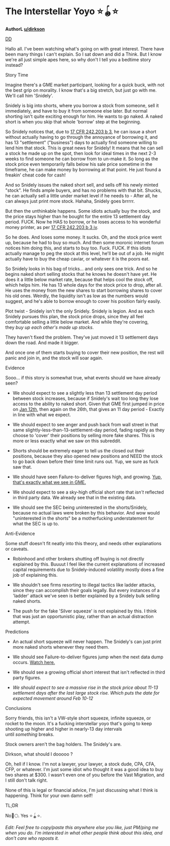 The Interstellar Yoyo ⭐🪀⭐
==========================

**AuthorL [u/dirkson](https://www.reddit.com/user/dirkson/)**

[DD](https://www.reddit.com/r/wallstreetbets/search?q=flair_name%3A%22DD%22&restrict_sr=1)

Hallo all. I've been watching what's going on with great interest. There have been many things I can't explain. So I sat down and did a Think. But I know we're all just simple apes here, so why don't I tell you a bedtime story instead?

Story Time

Imagine there's a GME market participant, looking for a quick buck, with not the best grip on morality. I know that's a big stretch, but just go with me. We'll call him 'Snidely'.

Snidely is big into shorts, where you borrow a stock from someone, sell it immediately, and have to buy it from someone else later. But normal shorting isn't quite exciting enough for him. He wants to go naked. A naked short is when you skip that whole 'borrow' step at the beginning.

So Snidely notices that, due to [17 CFR 242.203 b 3](https://www.law.cornell.edu/cfr/text/17/242.203#b_3), he can issue a short without actually having to go through the annoyance of borrowing it, and has 13 "settlement" ("business") days to actually find someone willing to lend him that stock. This is great news for Snidely! It means that he can sell a stock he made up on the spot, then look for ideal times in the next 2-3 weeks to find someone he can borrow from to un-make it. So long as the stock price even temporarily falls below his sale price sometime in the timeframe, he can make money by borrowing at that point. He just found a freakin' cheat code for cash!

And so Snidely issues the naked short sell, and sells off his newly minted "stock". He finds ample buyers, and has no problems with that bit. Shucks, he can actually sell a little under market level if he needs to - After all, he can always just print more stock. Hahaha, Snidely goes brrrrr.

But then the unthinkable happens. Some idiots actually buy the stock, and the price stays higher than he bought for the entire 13 settlement day period. FUCK. Now he HAS to borrow, or he loses access to his wonderful money printer, as per [17 CFR 242.203 b 3 iv](https://www.law.cornell.edu/cfr/text/17/242.203#b_3_iv).

So he does. And loses some money. It sucks. Oh, and the stock price went up, because he had to buy so much. And then some moronic internet forum notices him doing this, and starts to buy too. Fuck. FUCK. If this idiots actually manage to peg the stock at this level, he'll be out of a job. He might actually have to buy the cheap caviar, or whatever it is the poors eat.

So Snidely looks in his bag of tricks... and only sees one trick. And so he begins naked short selling stocks that he knows he doesn't have yet. He does it a little below market rate, because that helps cool the stock off, which helps him. He has 13 whole days for the stock price to drop, after all. He uses the money from the new shares to start borrowing shares to cover his old ones. Weirdly, the liquidity isn't as low as the numbers would suggest, and he's able to borrow enough to cover his position fairly easily.

Plot twist - Snidely isn't the only Snidely. Snidely is legion. And as each Snidely pursues this plan, the stock price drops, since they all feel comfortable selling a little below market. And while they're covering, they *buy up each other's made up stocks*.

They haven't fixed the problem. They've just moved it 13 settlement days down the road. And made it bigger.

And once one of them starts buying to cover their new position, the rest will panic and join in, and the stock will soar again.

Evidence

Sooo... if this story is somewhat true, what events should we have already seen?

-   We should expect to see a slightly less than 13 settlement day period between stock increases, because if Snidely's wait too long they lose access to the ability to naked short. Given that GME first jumped in price on [Jan 12th](http://www.google.com/search?q=gme), then again on the 26th, that gives an 11 day period - Exactly in line with what we expect.

-   We should expect to see anger and push back from wall street in that same slightly-less-than-13-settlement-day period, fading rapidly as they choose to 'cover' their positions by selling more fake shares. This is more or less exactly what we saw on this subreddit.

-   Shorts should be extremely eager to tell us the closed out their positions, because they also opened new positions and NEED the stock to go back down before their time limit runs out. Yup, we sure as fuck saw that.

-   We should have seen Failure-to-deliver figures high, and growing. [Yup, that's exactly what we see in GME.](https://wherearetheshares.com/)

-   We should expect to see a sky-high official short rate that *isn't* reflected in third party data. We already see that in the existing data.

-   We should see the SEC being uninterested in the shorts/Snidely, because no actual laws were broken by this behavior. And wow would "uninterested in the shorts" be a motherfucking understatement for what the SEC is up to.

Anti-Evidence

Some stuff doesn't fit neatly into this theory, and needs other explanations or caveats.

-   Robinhood and other brokers shutting off buying is not directly explained by this. Buuuut I feel like the current explanations of increased capital requirements due to Snidely-induced volatility mostly does a fine job of explaining this.

-   We shouldn't see firms resorting to illegal tactics like ladder attacks, since they can accomplish their goals legally. But every instances of a 'ladder' attack we've seen is better explained by a Snidely bulk selling naked shorts.

-   The push for the fake 'Silver squeeze' is not explained by this. I think that was just an opportunistic play, rather than an actual distraction attempt.

Predictions

-   An actual short squeeze will never happen. The Snidely's can just print more naked shorts whenever they need them.

-   We should see Failure-to-deliver figures jump when the next data dump occurs. [Watch here.](https://www.sec.gov/data/foiadocsfailsdatahtm)

-   We should see a growing official short interest that isn't reflected in third party figures.

-   *We should expect to see a massive rise in the stock price about 11-13 settlement days after the last large stock rise. Which puts the date for expected movement around Feb 10-12*

Conclusions

Sorry friends, this isn't a VW-style short squeeze, infinite squeeze, or rocket to the moon. It's a fucking interstellar yoyo that's going to keep shooting up higher and higher in nearly-13 day intervals until *something* breaks.

Stock owners aren't the bag holders. The Snidely's are.

Dirkson, what should I dooooo ?

Oh, hell if I know. I'm not a lawyer, your lawyer, a stock dude, CPA, CFA, CFP, or whatever. I'm just some idiot who thought it was a good idea to buy two shares at $300. I wasn't even one of you before the Vast Migration, and I still don't talk right.

None of this is legal or financial advice, I'm just discussing what I think is happening. Think for your own damn self!

TL;DR

No🚀🌕. Yes ⭐🪀⭐.

*Edit: Feel free to copy/paste this anywhere else you like, just PM/ping me when you do. I'm interested in what other people think about this idea, and don't care who reposts it.*
